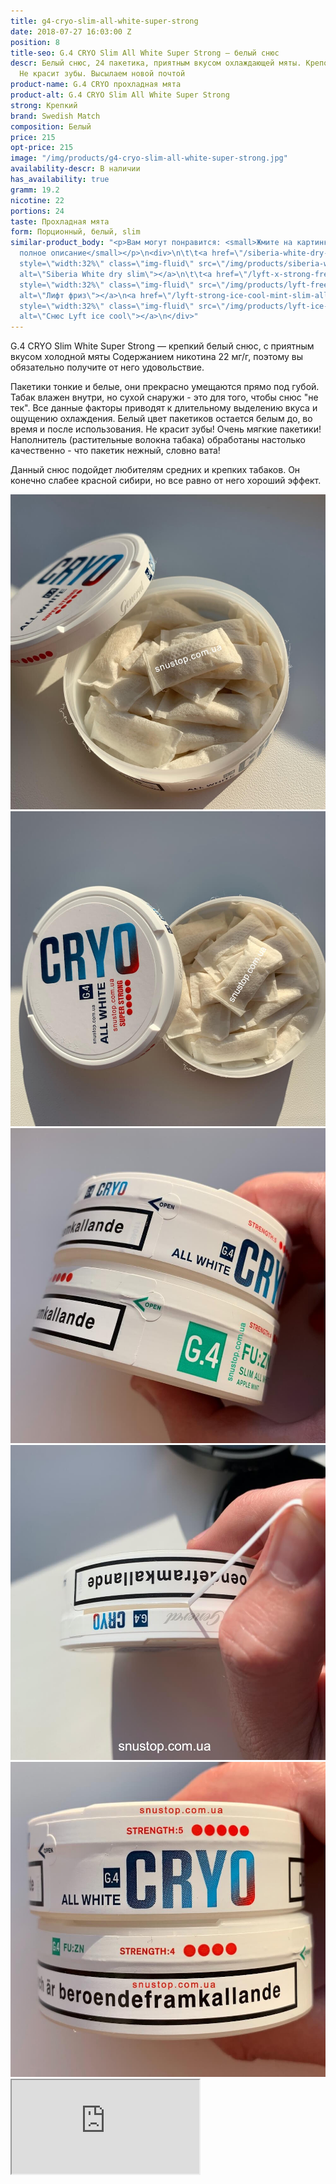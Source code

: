 ```yaml
---
title: g4-cryo-slim-all-white-super-strong
date: 2018-07-27 16:03:00 Z
position: 8
title-seo: G.4 CRYO Slim All White Super Strong — белый снюс
descr: Белый снюс, 24 пакетика, приятным вкусом охлаждающей мяты. Крепость 22 мг никотина.
  Не красит зубы. Высылаем новой почтой
product-name: G.4 CRYO прохладная мята
product-alt: G.4 CRYO Slim All White Super Strong
strong: Крепкий
brand: Swedish Match
composition: Белый
price: 215
opt-price: 215
image: "/img/products/g4-cryo-slim-all-white-super-strong.jpg"
availability-descr: В наличии
has_availability: true
gramm: 19.2
nicotine: 22
portions: 24
taste: Прохладная мята
form: Порционный, белый, slim
similar-product_body: "<p>Вам могут понравится: <small>Жмите на картинки и читайте
  полное описание</small></p>\n<div>\n\t\t<a href=\"/siberia-white-dry-slim\"><img
  style=\"width:32%\" class=\"img-fluid\" src=\"/img/products/siberia-white-dry-slim/siberia-open-and-cryo.jpg\"
  alt=\"Siberia White dry slim\"></a>\n\t\t<a href=\"/lyft-x-strong-freeze-slim-white\"><img
  style=\"width:32%\" class=\"img-fluid\" src=\"/img/products/lyft-freeze/lyft-freeze-open.jpg\"
  alt=\"Лифт фриз\"></a>\n<a href=\"/lyft-strong-ice-cool-mint-slim-all-white\"><img
  style=\"width:32%\" class=\"img-fluid\" src=\"/img/products/lyft-ice-cool-mint/snus-lyft-ice-cool-mint.jpg\"
  alt=\"Снюс Lyft ice cool\"></a>\n</div>"
---
```


G.4 CRYO Slim White Super Strong — крепкий белый снюс, с приятным вкусом холодной мяты
Содержанием никотина 22 мг/г, поэтому вы обязательно получите от него удовольствие.

Пакетики тонкие и белые, они прекрасно умещаются прямо под губой. Табак влажен внутри, но сухой снаружи - это для того, чтобы снюс "не тек". Все данные факторы приводят к длительному выделению вкуса и ощущению охлаждения. Белый цвет пакетиков остается белым до, во время и после использования. Не красит зубы! Очень мягкие пакетики! Наполнитель (растительные волокна табака) обработаны настолько качественно - что пакетик нежный, словно вата!

Данный снюс подойдет любителям средних и крепких табаков. Он конечно слабее красной сибири, но все равно от него хороший эффект.

<div class="popup-gallery d-flex mb-2">
	<a class="mr-2" href="/img/products/cryo/g4-cryo-all-white-open-portion.jpg" title="Белый снюс (Ванильный крио)"><img class="img-fluid" src="/img/products/cryo/g4-cryo-all-white-open-portion.jpg" alt="G4 Cryo All White Snus Open"></a>
	<a class="mr-2" href="/img/products/cryo/cryo-all-white-open-snus.jpg" title="G4 Cryo All White"><img class="img-fluid" src="/img/products/cryo/cryo-all-white-open-snus.jpg" alt="Ванильный g4 Cryo"></a>
	<a class="mr-2" href="/img/products/cryo/cryo-and-apple-open.jpg" title="Как открыть банку? Потяните за open, след фото"><img class="img-fluid" src="/img/products/cryo/cryo-and-apple-open.jpg" alt="Ванильный g4 Cryo открыть"></a>
	<a class="mr-2" href="/img/products/cryo/how-open-cryo.jpg" title="Тяните ленточку"><img class="img-fluid" src="/img/products/cryo/how-open-cryo.jpg" alt="Ванильный g4 Cryo открываем"></a>
	<a class="mr-2" href="/img/products/cryo/cryo-and-apple-strong.jpg" title="g4 cryo крепче чем <a href='/general-g4-slim-apple-white'>g4 Apple</a>"><img class="img-fluid" src="/img/products/cryo/cryo-and-apple-strong.jpg" alt="g4 cryo крепче чем g4 apple"></a>
</div>
<div class="embed-responsive embed-responsive-16by9 mb-3">
  <iframe class="embed-responsive-item" src="https://www.youtube.com/embed/cZ9qrNA3jgA" allowfullscreen></iframe>
</div>
